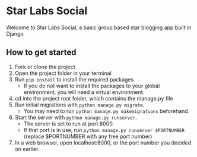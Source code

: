 # Star Labs Social

Welcome to Star Labs Social, a basic group based star blogging app built in Django

## How to get started
1. Fork or clone the project
2. Open the project folder in your terminal
3. Run `pip install` to install the required packages
    * If you do not want to install the packages to your global environment, you will need a virtual environment.
4. cd into the project root folder, which contains the manage.py file
5. Run initial migrations with `python manage.py migrate`. 
    * You may need to run `python manage.py makemigrations` beforehand.
6. Start the server with `python manage.py runserver`.
    * The server is set to run at port 8000.
    * If that port is in use, run `python manage.py runserver $PORTNUMBER` (replace $PORTNUMBER with any free port number)
7. In a web browser, open localhost:8000, or the port number you decided on earlier.
